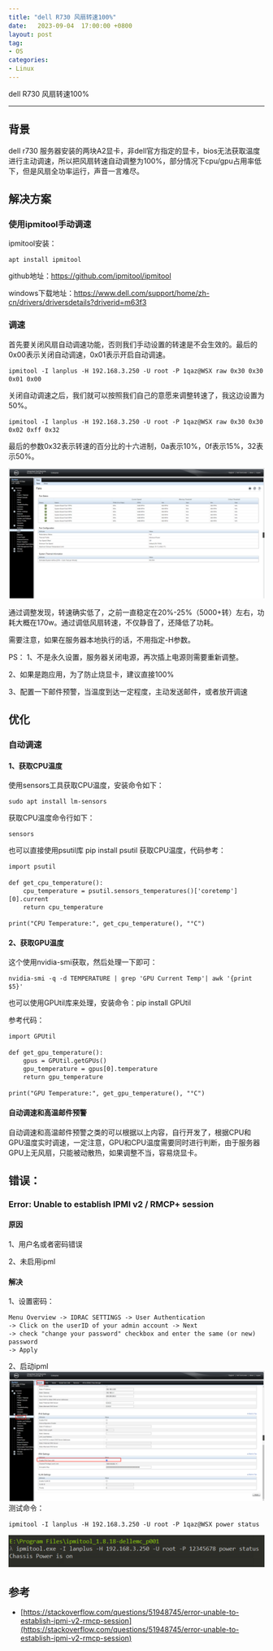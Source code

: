 ```yaml
---
title: "dell R730 风扇转速100%"
date:   2023-09-04  17:00:00 +0800
layout: post
tag:
- OS
categories:
- Linux
---
```


dell R730 风扇转速100%

------

## 背景
dell r730 服务器安装的两块A2显卡，非dell官方指定的显卡，bios无法获取温度进行主动调速，所以把风扇转速自动调整为100%，部分情况下cpu/gpu占用率低下，但是风扇全功率运行，声音一言难尽。

## 解决方案

### 使用ipmitool手动调速

ipmitool安装：

```
apt install ipmitool
```

github地址：https://github.com/ipmitool/ipmitool

windows下载地址：https://www.dell.com/support/home/zh-cn/drivers/driversdetails?driverid=m63f3

### 调速

首先要关闭风扇自动调速功能，否则我们手动设置的转速是不会生效的。最后的0x00表示关闭自动调速，0x01表示开启自动调速。

```
ipmitool -I lanplus -H 192.168.3.250 -U root -P 1qaz@WSX raw 0x30 0x30 0x01 0x00
```

关闭自动调速之后，我们就可以按照我们自己的意愿来调整转速了，我这边设置为50%。

```
ipmitool -I lanplus -H 192.168.3.250 -U root -P 1qaz@WSX raw 0x30 0x30 0x02 0xff 0x32
```

最后的参数0x32表示转速的百分比的十六进制，0a表示10%，0f表示15%，32表示50%。

![DELL BMC ](/img/20230904-01.png)

通过调整发现，转速确实低了，之前一直稳定在20%-25%（5000+转）左右，功耗大概在170w。通过调低风扇转速，不仅静音了，还降低了功耗。

需要注意，如果在服务器本地执行的话，不用指定-H参数。

PS：
1、不是永久设置，服务器关闭电源，再次插上电源则需要重新调整。

2、如果是跑应用，为了防止烧显卡，建议直接100%

3、配置一下邮件预警，当温度到达一定程度，主动发送邮件，或者放开调速

## 优化
### 自动调速
#### 1、获取CPU温度
使用sensors工具获取CPU温度，安装命令如下：
```
sudo apt install lm-sensors
```

获取CPU温度命令行如下：
```
sensors 
```
也可以直接使用psutil库
pip install psutil
获取CPU温度，代码参考：
```
import psutil

def get_cpu_temperature():
    cpu_temperature = psutil.sensors_temperatures()['coretemp'][0].current
    return cpu_temperature

print("CPU Temperature:", get_cpu_temperature(), "°C")
```

#### 2、获取GPU温度
这个使用nvidia-smi获取，然后处理一下即可：
```
nvidia-smi -q -d TEMPERATURE | grep 'GPU Current Temp'| awk '{print $5}'
```
也可以使用GPUtil库来处理，安装命令：pip install GPUtil

参考代码：
```
import GPUtil

def get_gpu_temperature():
    gpus = GPUtil.getGPUs()
    gpu_temperature = gpus[0].temperature
    return gpu_temperature

print("GPU Temperature:", get_gpu_temperature(), "°C")
```
#### 自动调速和高温邮件预警
自动调速和高温邮件预警之类的可以根据以上内容，自行开发了，根据CPU和GPU温度实时调速，一定注意，GPU和CPU温度需要同时进行判断，由于服务器GPU上无风扇，只能被动散热，如果调整不当，容易烧显卡。

## 错误：

### Error: Unable to establish IPMI v2 / RMCP+ session

#### 原因
1、用户名或者密码错误

2、未启用ipml

#### 解决

1、设置密码：

```
Menu Overview -> IDRAC SETTINGS -> User Authentication
-> Click on the userID of your admin account -> Next
-> check "change your password" checkbox and enter the same (or new) password
-> Apply
```

2、启动ipml
![DELL BMC ](/img/20230904-02.png)
测试命令：

```
ipmitool -I lanplus -H 192.168.3.250 -U root -P 1qaz@WSX power status
```

![ipml test ](/img/20230904-03.png)

## 参考
- [https://stackoverflow.com/questions/51948745/error-unable-to-establish-ipmi-v2-rmcp-session](https://stackoverflow.com/questions/51948745/error-unable-to-establish-ipmi-v2-rmcp-session)
